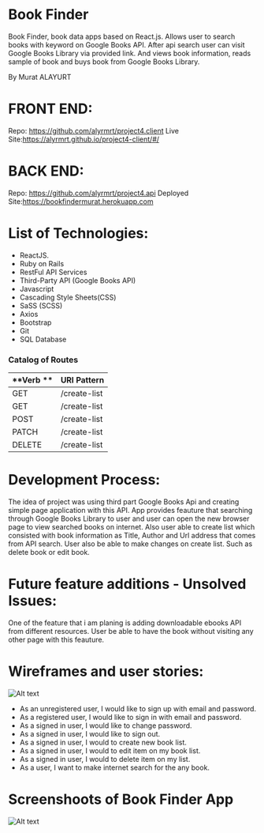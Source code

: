 # Book Finder
Book Finder, book data apps based on React.js. Allows user to search books with keyword
on Google Books API. After api search user can visit Google Books Library via provided link.
And views book information, reads sample of book and buys book from Google Books Library.

By Murat ALAYURT

# FRONT END:
Repo: https://github.com/alyrmrt/project4.client
Live Site:https://alyrmrt.github.io/project4-client/#/

# BACK END:
Repo: https://github.com/alyrmrt/project4.api
Deployed Site:https://bookfindermurat.herokuapp.com

# List of Technologies:
- ReactJS.
- Ruby on Rails
- RestFul API Services
- Third-Party API (Google Books API)
- Javascript
- Cascading Style Sheets(CSS)
- SaSS (SCSS)
- Axios
- Bootstrap
- Git
- SQL Database

### Catalog of Routes

| **Verb                        ** | **URI Pattern** |
|:-----------------------------|:-----------------|
| GET                             | /create-list         |
| GET                             | /create-list        |
| POST                            | /create-list          |
| PATCH                           | /create-list             |
| DELETE                          | /create-list

# Development Process:

The idea of project was using  third part Google Books Api and creating simple page
application with this API. App provides feauture that searching through Google Books Library to user and
user can open the new browser page to view searched books on internet. Also user able to create list which
consisted with book information as Title, Author and Url address that comes from API search. User also be able to make changes on create list. Such as delete book or edit book.

# Future feature additions - Unsolved Issues:

One of the feature that i am planing is adding downloadable ebooks API from different resources. User be able to
have the book without visiting any other page with this feauture.

# Wireframes and user stories:
![Alt text](https://user-images.githubusercontent.com/45580552/82835335-b73e9580-9e91-11ea-8832-b51f6e9f1d95.png)

- As an unregistered user, I would like to sign up with email and password.
- As a registered user, I would like to sign in with email and password.
- As a signed in user, I would like to change password.
- As a signed in user, I would like to sign out.
- As a signed in user, I would to create new book list.
- As a signed in user, I would to edit item on my book list.
- As a signed in user, I would to delete item on my list.
- As a user, I want to make internet search for the any book.

# Screenshoots of Book Finder App
![Alt text](https://user-images.githubusercontent.com/45580552/82759053-95251480-9db8-11ea-9ca5-657e675a2f0b.png)
